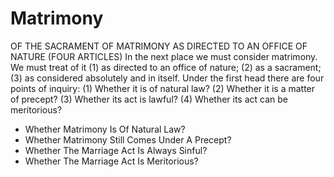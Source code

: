 # Matrimony

OF THE SACRAMENT OF MATRIMONY AS DIRECTED TO AN OFFICE OF NATURE (FOUR ARTICLES)  In the next place we must consider matrimony. We must treat of it (1) as directed to an office of nature; (2) as a sacrament; (3) as considered absolutely and in itself. Under the first head there are four points of inquiry:
(1) Whether it is of natural law?
(2) Whether it is a matter of precept?
(3) Whether its act is lawful?
(4) Whether its act can be meritorious?

* Whether Matrimony Is Of Natural Law?
* Whether Matrimony Still Comes Under A Precept?
* Whether The Marriage Act Is Always Sinful?
* Whether The Marriage Act Is Meritorious?